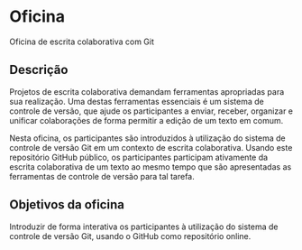 # Oficina
Oficina de escrita colaborativa com Git

## Descrição
Projetos de escrita colaborativa demandam ferramentas apropriadas para sua realização. Uma destas ferramentas essenciais é um sistema de controle de versão, que ajude os participantes a enviar, receber, organizar e unificar colaborações de forma permitir a edição de um texto em comum.

Nesta oficina, os participantes são introduzidos à utilização do sistema de controle de versão Git em um contexto de escrita colaborativa. Usando este repositório GitHub público, os participantes participam ativamente da escrita colaborativa de um texto ao mesmo tempo que são apresentadas as ferramentas de controle de versão para tal tarefa.

## Objetivos da oficina
Introduzir de forma interativa os participantes à utilização do sistema de controle de versão Git, usando o GitHub como repositório online.


